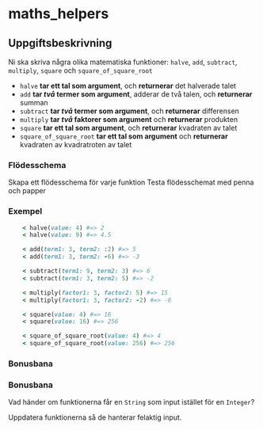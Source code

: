 # maths_helpers
## Uppgiftsbeskrivning ##

Ni ska skriva några olika matematiska funktioner: `halve`, `add`, `subtract`, `multiply`, `square` och `square_of_square_root`

* `halve` **tar ett tal som argument**, och **returnerar** det halverade talet
* `add` **tar *två* termer som argument**, adderar de två talen, och **returnerar** summan
* `subtract` **tar *två* termer som argument**, och **returnerar** differensen
* `multiply` **tar *två* faktorer som argument** och **returnerar** produkten
* `square` **tar ett tal som argument**, och **returnerar** kvadraten av talet
* `square_of_square_root` **tar ett tal som argument** och **returnerar** kvadraten av kvadratroten av talet

### Flödesschema ###

Skapa ett flödesschema för varje funktion
Testa flödesschemat med penna och papper

### Exempel ###
```ruby
	< halve(value: 4) #=> 2
	< halve(value: 9) #=> 4.5

	< add(term1: 3, term2: :2) #=> 5
	< add(term1: 3, term2: -6) #=> -3

	< subtract(term1: 9, term2: 3) #=> 6
	< subtract(term1: 3, term2: 5) #=> -2

	< multiply(factor1: 3, factor2: 5) #=> 15
	< multiply(factor1: 3, factor2: -2) #=> -6

	< square(value: 4) #=> 16
	< square(value: 16) #=> 256

	< square_of_square_root(value: 4) #=> 4
	< square_of_square_root(value: 256) #=> 256
```

### Bonusbana ###

### Bonusbana ###

Vad händer om funktionerna får en `String` som input istället för en `Integer`?

Uppdatera funktionerna så de hanterar felaktig input. 
